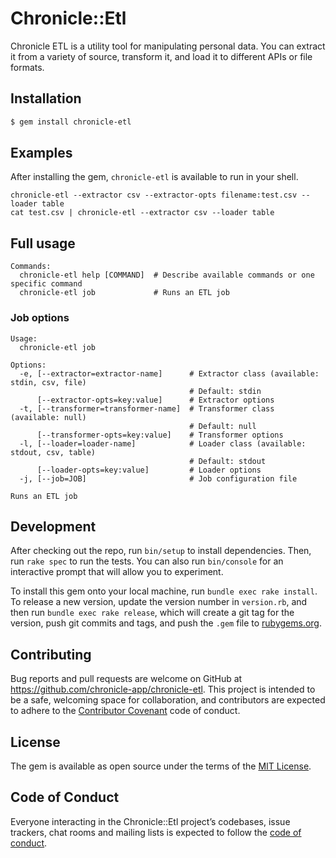 # Chronicle::Etl

Chronicle ETL is a utility tool for manipulating personal data. You can extract it from a variety of source, transform it, and load it to different APIs or file formats.

## Installation

```bash
$ gem install chronicle-etl
```

## Examples

After installing the gem, `chronicle-etl` is available to run in your shell.

```
chronicle-etl --extractor csv --extractor-opts filename:test.csv --loader table
cat test.csv | chronicle-etl --extractor csv --loader table
```

## Full usage

```
Commands:
  chronicle-etl help [COMMAND]  # Describe available commands or one specific command
  chronicle-etl job             # Runs an ETL job
```

### Job options

```
Usage:
  chronicle-etl job

Options:
  -e, [--extractor=extractor-name]      # Extractor class (available: stdin, csv, file)
                                        # Default: stdin
      [--extractor-opts=key:value]      # Extractor options
  -t, [--transformer=transformer-name]  # Transformer class (available: null)
                                        # Default: null
      [--transformer-opts=key:value]    # Transformer options
  -l, [--loader=loader-name]            # Loader class (available: stdout, csv, table)
                                        # Default: stdout
      [--loader-opts=key:value]         # Loader options
  -j, [--job=JOB]                       # Job configuration file

Runs an ETL job
```

## Development

After checking out the repo, run `bin/setup` to install dependencies. Then, run `rake spec` to run the tests. You can also run `bin/console` for an interactive prompt that will allow you to experiment.

To install this gem onto your local machine, run `bundle exec rake install`. To release a new version, update the version number in `version.rb`, and then run `bundle exec rake release`, which will create a git tag for the version, push git commits and tags, and push the `.gem` file to [rubygems.org](https://rubygems.org).

## Contributing

Bug reports and pull requests are welcome on GitHub at https://github.com/chronicle-app/chronicle-etl. This project is intended to be a safe, welcoming space for collaboration, and contributors are expected to adhere to the [Contributor Covenant](http://contributor-covenant.org) code of conduct.

## License

The gem is available as open source under the terms of the [MIT License](https://opensource.org/licenses/MIT).

## Code of Conduct

Everyone interacting in the Chronicle::Etl project’s codebases, issue trackers, chat rooms and mailing lists is expected to follow the [code of conduct](https://github.com/chronicle-app/chronicle-etl/blob/master/CODE_OF_CONDUCT.md).

